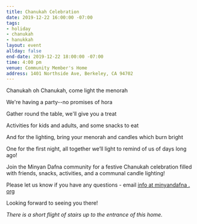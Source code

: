 ```yaml
---
title: Chanukah Celebration
date: 2019-12-22 16:00:00 -07:00
tags:
- holiday
- chanukah
- hanukkah
layout: event
allday: false
end-date: 2019-12-22 18:00:00 -07:00
time: 4:00 pm
venue: Community Member's Home
address: 1401 Northside Ave, Berkeley, CA 94702
---
```


Chanukah oh Chanukah, come light the menorah

We're having a party--no promises of hora

Gather round the table, we'll give you a treat

Activities for kids and adults, and some snacks to eat

And for the lighting, bring your menorah and candles which burn bright

One for the first night, all together we’ll light to remind of us of days long ago!

Join the Minyan Dafna community for a festive Chanukah celebration filled with friends, snacks, activities, and a communal candle lighting!


Please let us know if you have any questions - email [info at minyandafna . org](mailto:info@minyandafna.org)

Looking forward to seeing you there! 


_There is a short flight of stairs up to the entrance of this home._
